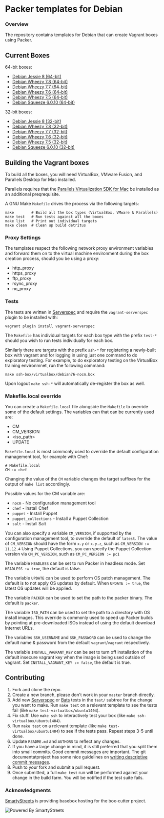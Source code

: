 # Packer templates for Debian

### Overview

The repository contains templates for Debian that can create Vagrant boxes
using Packer.

## Current Boxes

64-bit boxes:

* [Debian Jessie 8 (64-bit)](https://atlas.hashicorp.com/boxcutter/boxes/debian80)
* [Debian Wheezy 7.8 (64-bit)](https://atlas.hashicorp.com/boxcutter/boxes/debian78)
* [Debian Wheezy 7.7 (64-bit)](https://atlas.hashicorp.com/boxcutter/boxes/debian77)
* [Debian Wheezy 7.6 (64-bit)](https://atlas.hashicorp.com/boxcutter/boxes/debian76)
* [Debian Wheezy 7.5 (64-bit)](https://atlas.hashicorp.com/boxcutter/boxes/debian75)
* [Debian Squeeze 6.0.10 (64-bit)](https://atlas.hashicorp.com/boxcutter/boxes/debian6010)

32-bit boxes:

* [Debian Jessie 8 (32-bit)](https://atlas.hashicorp.com/boxcutter/boxes/debian80-i386)
* [Debian Wheezy 7.8 (32-bit)](https://atlas.hashicorp.com/boxcutter/boxes/debian78-i386)
* [Debian Wheezy 7.7 (32-bit)](https://atlas.hashicorp.com/boxcutter/boxes/debian77-i386)
* [Debian Wheezy 7.6 (32-bit)](https://atlas.hashicorp.com/boxcutter/boxes/debian76-i386)
* [Debian Wheezy 7.5 (32-bit)](https://atlas.hashicorp.com/boxcutter/boxes/debian75-i386)
* [Debian Squeeze 6.0.10 (32-bit)](https://atlas.hashicorp.com/boxcutter/boxes/debian6010-i386)

## Building the Vagrant boxes

To build all the boxes, you will need VirtualBox, VMware Fusion, and
Parallels Desktop for Mac installed.

Parallels requires that the
[Parallels Virtualization SDK for Mac](http://www.parallels.com/downloads/desktop)
be installed as an additional preqrequisite.

A GNU Make `Makefile` drives the process via the following targets:

    make        # Build all the box types (VirtualBox, VMware & Parallels)
    make test   # Run tests against all the boxes
    make list   # Print out individual targets
    make clean  # Clean up build detritus

### Proxy Settings

The templates respect the following network proxy environment variables
and forward them on to the virtual machine environment during the box creation
process, should you be using a proxy:

* http_proxy
* https_proxy
* ftp_proxy
* rsync_proxy
* no_proxy

### Tests

The tests are written in [Serverspec](http://serverspec.org) and require the
`vagrant-serverspec` plugin to be installed with:

    vagrant plugin install vagrant-serverspec

The `Makefile` has individual targets for each box type with the prefix
`test-*` should you wish to run tests individually for each box.

Similarly there are targets with the prefix `ssh-*` for registering a
newly-built box with vagrant and for logging in using just one command to
do exploratory testing.  For example, to do exploratory testing
on the VirtualBox training environmnet, run the following command:

    make ssh-box/virtualbox/debian76-nocm.box

Upon logout `make ssh-*` will automatically de-register the box as well.

### Makefile.local override

You can create a `Makefile.local` file alongside the `Makefile` to override
some of the default settings.  The variables can that can be currently
used are:

* CM
* CM_VERSION
* \<iso_path\>
* UPDATE

`Makefile.local` is most commonly used to override the default configuration
management tool, for example with Chef:

    # Makefile.local
    CM := chef

Changing the value of the `CM` variable changes the target suffixes for
the output of `make list` accordingly.

Possible values for the CM variable are:

* `nocm` - No configuration management tool
* `chef` - Install Chef
* `puppet` - Install Puppet
* `puppet_collections` -  Install a Puppet Collection
* `salt`  - Install Salt

You can also specify a variable `CM_VERSION`, if supported by the
configuration management tool, to override the default of `latest`.
The value of `CM_VERSION` should have the form `x.y` or `x.y.z`,
such as `CM_VERSION := 11.12.4`
Using Puppet Collections, you can specify the Puppet Collection version
via `CM_PC_VERSION`, such as `CM_PC_VERSION := pc1`

The variable `HEADLESS` can be set to run Packer in headless mode.
Set `HEADLESS := true`, the default is false.

The variable `UPDATE` can be used to perform OS patch management.  The
default is to not apply OS updates by default.  When `UPDATE := true`,
the latest OS updates will be applied.

The variable `PACKER` can be used to set the path to the packer binary.
The default is `packer`.

The variable `ISO_PATH` can be used to set the path to a directory with
OS install images. This override is commonly used to speed up Packer builds
by pointing at pre-downloaded ISOs instead of using the default download
Internet URLs.

The variables `SSH_USERNAME` and `SSH_PASSWORD` can be used to change the
 default name & password from the default `vagrant`/`vagrant` respectively.

The variable `INSTALL_VAGRANT_KEY` can be set to turn off installation of the
default insecure vagrant key when the image is being used outside of vagrant.
Set `INSTALL_VAGRANT_KEY := false`, the default is true.

## Contributing


1. Fork and clone the repo.
2. Create a new branch, please don't work in your `master` branch directly.
3. Add new [Serverspec](http://serverspec.org/) or [Bats](https://blog.engineyard.com/2014/bats-test-command-line-tools) tests in the `test/` subtree for the change you want to make.  Run `make test` on a relevant template to see the tests fail (like `make test-virtualbox/ubuntu1404`).
4. Fix stuff.  Use `make ssh` to interactively test your box (like `make ssh-virtualbox/ubuntu1404`).
5. Run `make test` on a relevant template (like `make test-virtualbox/ubuntu1404`) to see if the tests pass.  Repeat steps 3-5 until done.
6. Update `README.md` and `AUTHORS` to reflect any changes.
7. If you have a large change in mind, it is still preferred that you split them into small commits.  Good commit messages are important.  The git documentatproject has some nice guidelines on [writing descriptive commit messages](http://git-scm.com/book/ch5-2.html#Commit-Guidelines).
8. Push to your fork and submit a pull request.
9. Once submitted, a full `make test` run will be performed against your change in the build farm.  You will be notified if the test suite fails.

### Acknowledgments

[SmartyStreets](http://www.smartystreets.com) is providing basebox hosting for the box-cutter project.

![Powered By SmartyStreets](https://smartystreets.com/resources/images/smartystreets-flat.png)
